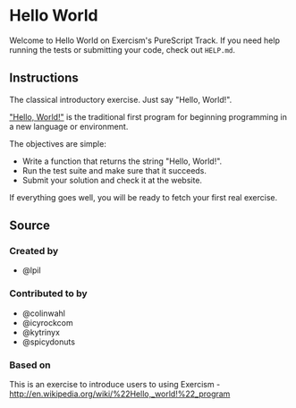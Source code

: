 # Hello World

Welcome to Hello World on Exercism's PureScript Track.
If you need help running the tests or submitting your code, check out `HELP.md`.

## Instructions

The classical introductory exercise. Just say "Hello, World!".

["Hello, World!"](http://en.wikipedia.org/wiki/%22Hello,_world!%22_program) is
the traditional first program for beginning programming in a new language
or environment.

The objectives are simple:

- Write a function that returns the string "Hello, World!".
- Run the test suite and make sure that it succeeds.
- Submit your solution and check it at the website.

If everything goes well, you will be ready to fetch your first real exercise.

## Source

### Created by

- @lpil

### Contributed to by

- @colinwahl
- @icyrockcom
- @kytrinyx
- @spicydonuts

### Based on

This is an exercise to introduce users to using Exercism - http://en.wikipedia.org/wiki/%22Hello,_world!%22_program
